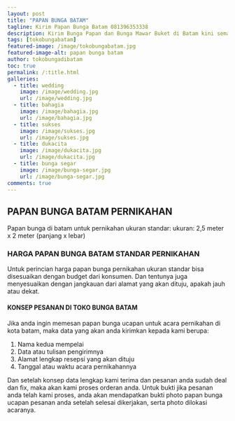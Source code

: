 ```yaml
---
layout: post
title: "PAPAN BUNGA BATAM"
tagline: Kirim Papan Bunga Batam 081396353338
description: Kirim Bunga Papan dan Bunga Mawar Buket di Batam kini semakin mudah dan simpel karena hadirnya salah satu florist batam terbaik.
tags: [tokobungabatam]
featured-image: /image/tokobungabatam.jpg
featured-image-alt: papan bunga batam
author: tokobungadibatam
toc: true
permalink: /:title.html
galleries:
  - title: wedding
    image: /image/wedding.jpg
    url: /image/wedding.jpg
  - title: bahagia
    image: /image/bahagia.jpg
    url: /image/bahagia.jpg
  - title: sukses
    image: /image/sukses.jpg
    url: /image/sukses.jpg
  - title: dukacita
    image: /image/dukacita.jpg
    url: /image/dukacita.jpg
  - title: bunga segar
    image: /image/bunga-segar.jpg
    url: /image/bunga-segar.jpg
comments: true
---
```


## PAPAN BUNGA BATAM PERNIKAHAN
Papan bunga di batam untuk pernikahan ukuran standar:
ukuran: 2,5 meter x 2 meter (panjang x lebar)

### HARGA PAPAN BUNGA BATAM STANDAR PERNIKAHAN
Untuk perincian harga papan bunga pernikahan ukuran standar bisa disesuaikan dengan budget dari konsumen.
Dan tentunya juga menyesuaikan dengan jangkauan dari alamat yang akan dituju, apakah jauh atau dekat.

#### KONSEP PESANAN DI TOKO BUNGA BATAM
Jika anda ingin memesan papan bunga ucapan untuk acara pernikahan di kota batam, maka data yang akan anda kirimkan kepada kami berupa:
1. Nama kedua mempelai
2. Data atau tulisan pengirimnya
3. Alamat lengkap resepsi yang akan dituju
4. Tanggal atau waktu acara pernikahannya

Dan setelah konsep data lengkap kami terima dan pesanan anda sudah deal dan fix, maka akan kami proses orderan anda.
Untuk bukti jika pesanan anda telah kami proses, anda akan mendapatkan bukti photo papan bunga ucapan pesanan anda setelah selesai dikerjakan, serta photo dilokasi acaranya.
